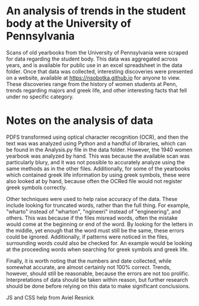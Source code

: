 # An analysis of trends in the student body at the University of Pennsylvania
Scans of old yearbooks from the University of Pennsylvania were scraped for data regarding the student body. This data was aggregated across years, and is available for public use in an excel spreadsheet in the data folder. Once that data was collected, interesting discoveries were presented on a website, available at https://nsobotka.github.io for anyone to view. These discoveries range from the history of women students at Penn, trends regarding majors and greek life, and other interesting facts that fell under no specific category. 

# Notes on the analysis of data
PDFS transformed using optical character recognition (OCR), and then the text was was analyzed using Python and a handful of libraries, which can be found in the Analysis.py file in the data folder. However, the 1940 women yearbook was analyzed by hand. This was because the available scan was particularly blury, and it was not possible to accurately analyze using the same methods as in the other files. Additionally, for some of the yearbooks which contained greek life information by using greek symbols, these were also looked at by hand, because often the OCRed file would not register greek symbols correctly. 

Other techniques were used to help raise accuracy of the data. These include looking for truncated words, rather than the full thing. For example, "wharto" instead of "wharton", "ngineeri" instead of "engineering", and others. This was because if the files misread words, often the mistake would come at the beginning or end of the word. By looking for the letters in the middle, yet enough that the word must still be the same, these errors could be ignored. Additionally, if patterns were noticed in the files, surrounding words could also be checked for. An example would be looking at the proceeding words when searching for greek symbols and greek life.

Finally, it is worth noting that the numbers and date collected, while somewhat accurate, are almost certainly not 100% correct. Trends, however, should still be reasonable, because the errors are not too prolific. Interpretations of data should be taken within reason, but further research should be done before relying on this data to make significant conclusions. 



JS and CSS help from Aviel Resnick
